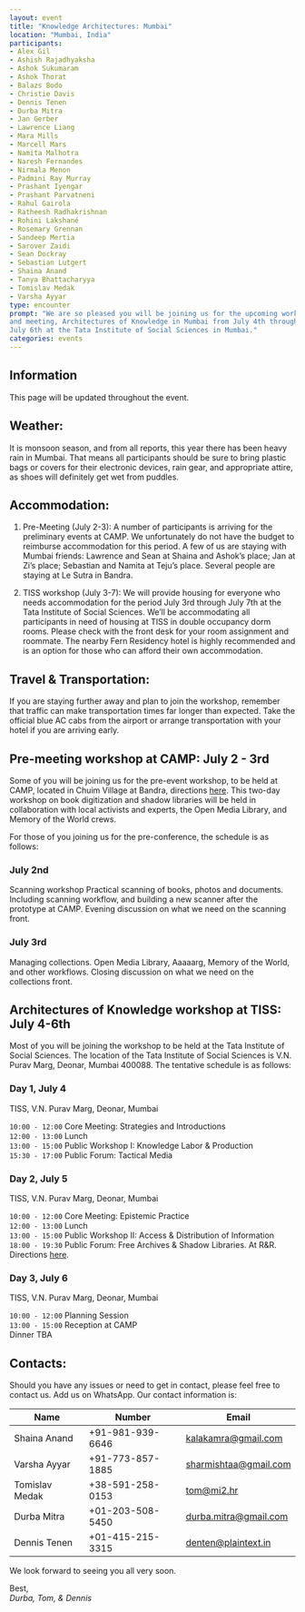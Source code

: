 ```yaml
---
layout: event
title: "Knowledge Architectures: Mumbai"
location: "Mumbai, India"
participants:
- Alex Gil
- Ashish Rajadhyaksha
- Ashok Sukumaram
- Ashok Thorat
- Balazs Bodo
- Christie Davis
- Dennis Tenen
- Durba Mitra
- Jan Gerber
- Lawrence Liang
- Mara Mills
- Marcell Mars
- Namita Malhotra
- Naresh Fernandes
- Nirmala Menon
- Padmini Ray Murray
- Prashant Iyengar
- Prashant Parvatneni
- Rahul Gairola
- Ratheesh Radhakrishnan
- Rohini Lakshané
- Rosemary Grennan
- Sandeep Mertia
- Sarover Zaidi
- Sean Dockray
- Sebastian Lutgert
- Shaina Anand
- Tanya Bhattacharyya
- Tomislav Medak
- Varsha Ayyar
type: encounter
prompt: "We are so pleased you will be joining us for the upcoming workshop
and meeting, Architectures of Knowledge in Mumbai from July 4th through
July 6th at the Tata Institute of Social Sciences in Mumbai."
categories: events
---
```


## Information

This page will be updated throughout the event.

## Weather:

It is monsoon season, and from all reports, this year there has been heavy
rain in Mumbai. That means all participants should be sure to bring plastic
bags or covers for their electronic devices, rain gear, and appropriate
attire, as shoes will definitely get wet from puddles.

## Accommodation:

1. Pre-Meeting (July 2-3): A number of participants is arriving for the
preliminary events at CAMP. We unfortunately do not have the budget to
reimburse accommodation for this period. A few of us are staying with Mumbai
friends: Lawrence and Sean at Shaina and Ashok’s place; Jan at Zi’s place;
Sebastian and Namita at Teju’s place. Several people are staying at Le Sutra
in Bandra.

2. TISS workshop (July 3-7): We will provide housing for everyone who needs
accommodation for the period July 3rd through July 7th at the Tata Institute
of Social Sciences. We’ll be accommodating all participants in need of housing
at TISS in double occupancy dorm rooms. Please check with the front desk for
your room assignment and roommate. The nearby Fern Residency hotel is highly
recommended and is an option for those who can afford their own accommodation.

## Travel & Transportation:

If you are staying further away and plan to join the workshop, remember that
traffic can make transportation times far longer than expected. Take the
official blue AC cabs from the airport or arrange transportation with your
hotel if you are arriving early.

## Pre-meeting workshop at CAMP: July 2 - 3rd

Some of you will be joining us for the pre-event workshop, to be held at CAMP, located in Chuim Village at Bandra, directions [here](http://studio.camp/directions.html).
This two-day workshop on book digitization and shadow libraries will be held
in collaboration with local activists and experts, the Open Media Library, and
Memory of the World crews.

For those of you joining us for the pre-conference, the schedule is as
follows:

### July 2nd

Scanning workshop
Practical scanning of books, photos and documents. Including scanning
workflow, and building a new scanner after the prototype at CAMP. Evening
discussion on what we need on the scanning front. 

### July 3rd

Managing collections. Open Media Library, Aaaaarg, Memory of the
World, and other workflows. Closing discussion on what we need on the
collections front.

## Architectures of Knowledge workshop at TISS: July 4-6th

Most of you will be joining the workshop to be held at the Tata Institute of
Social Sciences. The location of the Tata Institute of Social Sciences is V.N.
Purav Marg, Deonar, Mumbai 400088. The tentative schedule is as follows:

### Day 1, July 4
TISS, V.N. Purav Marg, Deonar, Mumbai

`10:00 - 12:00` Core Meeting: Strategies and Introductions  
`12:00 - 13:00` Lunch  
`13:00 - 15:00` Public Workshop I: Knowledge Labor & Production  
`15:30 - 17:00` Public Forum: Tactical Media  

### Day 2, July 5
TISS, V.N. Purav Marg, Deonar, Mumbai

`10:00 - 12:00` Core Meeting: Epistemic Practice  
`12:00 - 13:00` Lunch  
`13:00 - 15:00` Public Workshop II: Access & Distribution of Information  
`18:00 - 19:30` Public Forum: Free Archives & Shadow Libraries. At R&R.
  Directions [here](http://aarandaar.net/map.html).  

### Day 3, July 6 
TISS, V.N. Purav Marg, Deonar, Mumbai

`10:00 - 12:00` Planning Session  
`13:00 - 15:00` Reception at CAMP  
Dinner TBA

## Contacts:

Should you have any issues or need to get in contact, please feel free to
contact us. Add us on WhatsApp. Our contact information is:

| Name                      | Number               | Email                 |
|---------------------------|----------------------|-----------------------|
| Shaina Anand              | +91-981-939-6646     | kalakamra@gmail.com   |
| Varsha Ayyar              | +91-773-857-1885     | sharmishtaa@gmail.com |
| Tomislav Medak            | +38-591-258-0153     | tom@mi2.hr            |
| Durba Mitra               | +01-203-508-5450     | durba.mitra@gmail.com |
| Dennis Tenen              | +01-415-215-3315     | denten@plaintext.in   |

We look forward to seeing you all very soon.

Best,  
*Durba, Tom, & Dennis*
